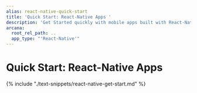```yaml
---
alias: react-native-quick-start
title: 'Quick Start: React-Native Apps '
description: 'Get Started quickly with mobile apps built with React-Native by following these step-by-step instructions. Register the app, obtain a ClientID and then integrate the app with the Arcana Auth SDK.'
arcana:
  root_rel_path: ..
  app_type: "'React-Native'"
---
```


# Quick Start: React-Native Apps

{% include "./text-snippets/react-native-get-start.md" %}
